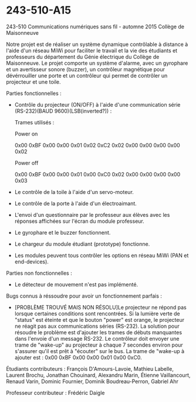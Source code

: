 # 243-510-A15
243-510 Communications numériques sans fil - automne 2015
Collège de Maisonneuve

Notre projet est de réaliser un système dynamique contrôlable à distance à l'aide d'un réseau MiWi pour faciliter le travail
et la vie des étudiants et professeurs du département du Génie électrique du Collège de Maisonneuve. Le projet comporte un
système d'alarme, avec un gyrophare et un avertisseur sonore (buzzer), un contrôleur magnétique pour dévérrouiller une porte et un contrôleur qui
permet de contrôler un projecteur et une toile.



Parties fonctionnelles :


- Contrôle du projecteur (ON/OFF) à l'aide d'une communication série (RS-232)(BAUD 9600)(LSB(inverted?)) :

  Trames utilisés :
  
    Power on
    
    0x00 0xBF 0x00 0x00 0x01 0x02 0xC2
    0x02 0x00 0x00 0x00 0x00 0x02
    
    
    Power off
    
    0x00 0xBF 0x00 0x00 0x01 0x00 0xC0
    0x02 0x00 0x00 0x00 0x00 0x03

- Le contrôle de la toile à l'aide d'un servo-moteur.
- Le contrôle de la porte à l'aide d'un électroaimant.
- L'envoi d'un questionnaire par le professeur aux élèves avec les réponses affichées sur l'écran du module professeur.
- Le gyrophare et le buzzer fonctionnent.
- Le chargeur du module étudiant (prototype) fonctionne.
- Les modules peuvent tous contrôler les options en réseau MiWi (PAN et end-devices).



Parties non fonctionnelles :

- Le détecteur de mouvement n'est pas implémenté.



Bugs connus à réssoudre pour avoir un fonctionnement parfais :

- [PROBLÈME TROUVÉ MAIS NON RÉSOLU]Le projecteur ne répond pas lorsque certaines conditions sont rencontrées. Si la lumière verte de "status" est éteinte et que le bouton "power" est orange, le projecteur ne réagit pas aux communications séries (RS-232). La solution pour résoudre le problème est d'ajouter les trames de débuts manquantes dans l'envoie d'un message RS-232. Le contrôleur doit envoyer une trame de "wake-up" au projecteur à chaque 7 secondes environ pour s'assurer qu'il est prêt à "écouter" sur le bus. La trame de "wake-up à ajouter est : 0x00 0xBF 0x00 0x00 0x01 0x00 0xC0.


Étudiants contributeurs :
  François D'Amours-Lavoie, 
  Mathieu Labelle, 
  Laurent Brochu, 
  Jonathan Chouinard, 
  Alexandru Marin, 
  Étienne Vaillancourt, 
  Renaud Varin, 
  Dominic Fournier, 
  Dominik Boudreau-Perron, 
  Gabriel Ahr


Professeur contributeur : 
  Frédéric Daigle
